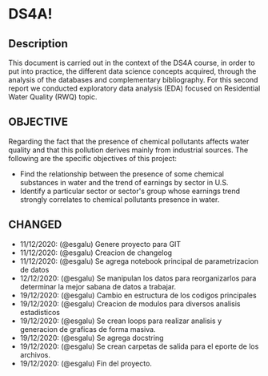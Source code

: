 # DS4A!

## Description

This document is carried out in the context of the DS4A course, in order to put into practice, the different data science concepts acquired, through the analysis of the databases and complementary bibliography. For this second report we conducted exploratory data analysis (EDA) focused on Residential Water Quality (RWQ) topic.


## OBJECTIVE

Regarding the fact that the presence of chemical pollutants affects  water quality and that this pollution derives mainly from industrial sources. The following are the specific objectives of this project:

- Find the relationship between the presence of some chemical substances in water and the trend of earnings by sector in U.S.
- Identify a particular sector or sector's group whose earnings trend strongly correlates to chemical pollutants presence in water.


## CHANGED

- 11/12/2020: (@esgalu) Genere proyecto para GIT
- 11/12/2020: (@esgalu) Creacion de changelog
- 11/12/2020: (@esgalu) Se agrega notebook principal de parametrizacion de datos
- 12/12/2020: (@esgalu) Se manipulan los datos para reorganizarlos para determinar la mejor sabana de datos a trabajar.
- 19/12/2020: (@esgalu) Cambio en estructura de los codigos principales
- 19/12/2020: (@esgalu) Creacion de modulos para diversos analisis estadisticos
- 19/12/2020: (@esgalu) Se crean loops para realizar analisis y generacion de graficas de forma masiva.
- 19/12/2020: (@esgalu) Se agrega docstring
- 19/12/2020: (@esgalu) Se crean carpetas de salida para el eporte de los archivos.
- 19/12/2020: (@esgalu) Fin del proyecto.

